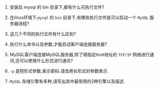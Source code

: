 1. 安装后 mysql 的 bin 目录下,都有什么可执行文件?

2. 在linux环境下,`mysql` 的 `bin` 目录下,有哪些执行文件是可以启动一个 `MySQL` 服务器进程?

3. 这几个不同的执行文件有什么区别?

4. 执行什么命令以及参数,才能启动客户端连接服务器?

5. MySQL客户端连接MySQL服务器,除了用指定host地址的 `TCP/IP` 网络进行通讯,还可以使用什么形式进行通讯?

6. `-p` 是短形式参数,表示密码.请改用长形式的参数表示.

7. `MySQL` 存储引擎有多种,请写出其中最常用的2种引擎以及描述.